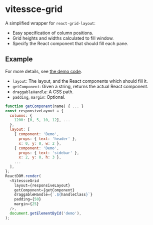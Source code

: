 # vitessce-grid
A simplified wrapper for `react-grid-layout`:
- Easy specification of column positions.
- Grid heights and widths calculated to fill window.
- Specify the React component that should fill each pane.

## Example

For more details, see [the demo code](demo/src/renderDemo.js).
- `layout`: The layout, and the React components which should fill it.
- `getComponent`: Given a string, returns the actual React component.
- `draggableHandle`: A CSS path.
- `padding`, `margin`: Optional.

```javascript
function getComponent(name) { ... }
const responsiveLayout = {
  columns: {
    1200: [0, 5, 10, 12], ...
  },
  layout: [
    { component: 'Demo',
      props: { text: 'header' },
      x: 0, y: 0, w: 2 },
    { component: 'Demo',
      props: { text: 'sidebar' },
      x: 2, y: 0, h: 3 },
    ...
  ],
};
ReactDOM.render(
  <VitessceGrid
    layout={responsiveLayout}
    getComponent={getComponent}
    draggableHandle={`.${handleClass}`}
    padding={50}
    margin={25}
  />,
  document.getElementById('demo'),
);
```
